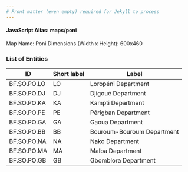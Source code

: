 ```yaml
---
# Front matter (even empty) required for Jekyll to process
---
```


#### JavaScript Alias: maps/poni

Map Name: Poni
Dimensions (Width x Height): 600x460

### List of Entities

ID | Short label | Label
---|---|---|
BF.SO.PO.LO|LO|Loropéni Department
BF.SO.PO.DJ|DJ|Djigoué Department
BF.SO.PO.KA|KA|Kampti Department
BF.SO.PO.PE|PE|Périgban Department
BF.SO.PO.GA|GA|Gaoua Department
BF.SO.PO.BB|BB|Bouroum-Bouroum Department
BF.SO.PO.NA|NA|Nako Department
BF.SO.PO.MA|MA|Malba Department
BF.SO.PO.GB|GB|Gbomblora Department
